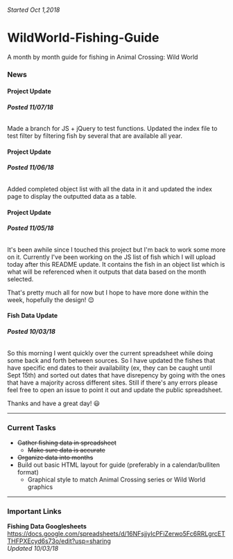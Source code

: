 ###### Started Oct 1,2018

# WildWorld-Fishing-Guide
A month by month guide for fishing in Animal Crossing: Wild World

### News

#### Project Update
###### **Posted 11/07/18**

Made a branch for JS + jQuery to test functions. Updated the index file to test filter by filtering fish by several that are available all year.

#### Project Update
###### **Posted 11/06/18**

Added completed object list with all the data in it and updated the index page to display the outputted data as a table.

#### Project Update
###### **Posted 11/05/18**

It's been awhile since I touched this project but I'm back to work some more on it. Currently I've been working on the JS list of fish which I will upload today after this README update. It contains the fish in an object list which is what will be referenced when it outputs that data based on the month selected.

That's pretty much all for now but I hope to have more done within the week, hopefully the design! :relieved:

#### Fish Data Update
###### **Posted 10/03/18**

So this morning I went quickly over the current spreadsheet while doing some back and forth between sources. So I have updated the fishes that have specific end dates to their availability (ex, they can be caught until Sept 15th) and sorted out dates that have disrepency by going with the ones that have a majority across different sites. Still if there's any errors please feel free to open an issue to point it out and update the public spreadsheet.

Thanks and have a great day! :smiley:

---

### Current Tasks

* ~~Gather fishing data in spreadsheet~~
  * ~~Make sure data is accurate~~
* ~~Organize data into months~~
* Build out basic HTML layout for guide (preferably in a calendar/bulliten format)
  * Graphical style to match Animal Crossing series or Wild World graphics

---

### Important Links

**Fishing Data Googlesheets**
https://docs.google.com/spreadsheets/d/16NFsjjyIcPFiZerwo5Fc6RRLgrcETTHFPXEcyd6s73o/edit?usp=sharing  
*Updated 10/03/18*
